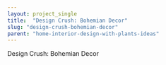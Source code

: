 ```yaml
---
layout: project_single
title:  "Design Crush: Bohemian Decor"
slug: "design-crush-bohemian-decor"
parent: "home-interior-design-with-plants-ideas"
---
```

Design Crush: Bohemian Decor